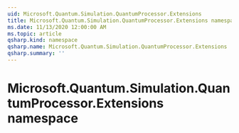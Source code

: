 ```yaml
---
uid: Microsoft.Quantum.Simulation.QuantumProcessor.Extensions
title: Microsoft.Quantum.Simulation.QuantumProcessor.Extensions namespace
ms.date: 11/13/2020 12:00:00 AM
ms.topic: article
qsharp.kind: namespace
qsharp.name: Microsoft.Quantum.Simulation.QuantumProcessor.Extensions
qsharp.summary: ''
---
```


# Microsoft.Quantum.Simulation.QuantumProcessor.Extensions namespace



